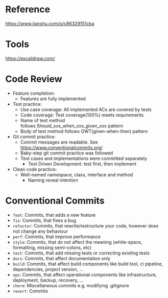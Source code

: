 # Reference

https://www.jianshu.com/p/c86329151cba

# Tools

https://excalidraw.com/

# Code Review

- Feature completion:
    - Features are fully implemented
- Test practice:
    - Use case coverage: All implemented ACs are covered by tests
    - Code coverage: Test coverage(100%) meets requirements
    - Name of test method follows Should_xxx_when_xxx_given_xxx pattern
    - Body of test method follows GWT(given-when-then) pattern
- Git commit practice:
    - Commit messages are readable. See https://www.conventionalcommits.org/
    - Baby-step git commit practice was followed
    - Test cases and implementations were committed separately
        - Test Driven Development: test first, then implement
- Clean code practice:
    - Well-named namespace, class, interface and method
        - Naming reveal intention

# Conventional Commits
- `feat`: Commits, that adds a new feature
- `fix`: Commits, that fixes a bug
- `refactor`: Commits, that rewrite/restructure your code, however does not change any behaviour
- `perf`: Commits, that improve performance
- `style`: Commits, that do not affect the meaning (white-space, formatting, missing semi-colons, etc)
- `test`: Commits, that add missing tests or correcting existing tests
- `docs`: Commits, that affect documentation only
- `build`: Commits, that affect build components like build tool, ci pipeline, dependencies, project version, ...
- `ops`: Commits, that affect operational components like infrastructure, deployment, backup, recovery, ...
- `chore`: Miscellaneous commits e.g. modifying .gitignore
- `revert`: Commits
